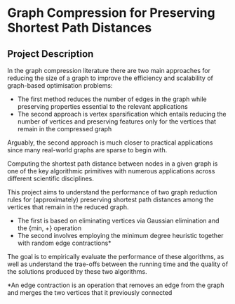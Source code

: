 # Graph Compression for Preserving Shortest Path Distances
## Project Description
In the graph compression literature there are two main approaches for reducing the size of a graph to improve the efficiency and scalability of graph-based optimisation problems:
 - The first method reduces the number of edges in the graph while preserving properties essential to the relevant applications
 - The second approach is vertex sparsification which entails reducing the number of vertices and preserving features only for the vertices that remain in the compressed graph

Arguably, the second approach is much closer to practical applications since many real-world graphs are sparse to begin with.


Computing the shortest path distance between nodes in a given graph is one of the key algorithmic primitives with numerous applications across different scientific disciplines.

This project aims to understand the performance of two graph reduction rules for (approximately) preserving shortest path distances among the vertices that remain in the reduced graph.
 - The first is based on eliminating vertices via Gaussian elimination and the {min, +} operation
 - The second involves employing the minimum degree heuristic together with random edge contractions*

The goal is to empirically evaluate the performance of these algorithms, as well as understand the trae-offs between the running time and the quality of the solutions produced by these two algorithms.


*An edge contraction is an operation that removes an edge from the graph and merges the two vertices that it previously connected